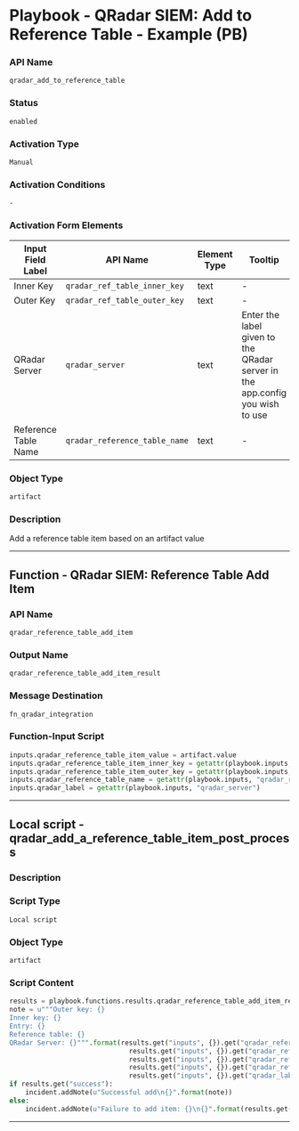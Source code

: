 <!--
    DO NOT MANUALLY EDIT THIS FILE
    THIS FILE IS AUTOMATICALLY GENERATED WITH resilient-sdk codegen
    Generated with resilient-sdk v51.0.1.1.824
-->

# Playbook - QRadar SIEM: Add to Reference Table - Example (PB)

### API Name
`qradar_add_to_reference_table`

### Status
`enabled`

### Activation Type
`Manual`

### Activation Conditions
`-`

### Activation Form Elements
| Input Field Label | API Name | Element Type | Tooltip | Requirement |
| ----------------- | -------- | ------------ | ------- | ----------- |
| Inner Key | `qradar_ref_table_inner_key` | text | - | Optional |
| Outer Key | `qradar_ref_table_outer_key` | text | - | Optional |
| QRadar Server | `qradar_server` | text | Enter the label given to the QRadar server in the app.config you wish to use | Optional |
| Reference Table Name | `qradar_reference_table_name` | text | - | Optional |

### Object Type
`artifact`

### Description
Add a reference table item based on an artifact value


---
## Function - QRadar SIEM: Reference Table Add Item

### API Name
`qradar_reference_table_add_item`

### Output Name
`qradar_reference_table_add_item_result`

### Message Destination
`fn_qradar_integration`

### Function-Input Script
```python
inputs.qradar_reference_table_item_value = artifact.value
inputs.qradar_reference_table_item_inner_key = getattr(playbook.inputs, "qradar_ref_table_inner_key")
inputs.qradar_reference_table_item_outer_key = getattr(playbook.inputs, "qradar_ref_table_outer_key")
inputs.qradar_reference_table_name = getattr(playbook.inputs, "qradar_reference_table_name")
inputs.qradar_label = getattr(playbook.inputs, "qradar_server")
```

---

## Local script - qradar_add_a_reference_table_item_post_process

### Description


### Script Type
`Local script`

### Object Type
`artifact`

### Script Content
```python
results = playbook.functions.results.qradar_reference_table_add_item_result
note = u"""Outer key: {}
Inner key: {}
Entry: {}
Reference table: {}
QRadar Server: {}""".format(results.get("inputs", {}).get("qradar_reference_table_item_outer_key"),
                              results.get("inputs", {}).get("qradar_reference_table_item_inner_key"),
                              results.get("inputs", {}).get("qradar_reference_table_item_value"), 
                              results.get("inputs", {}).get("qradar_reference_table_name"),
                              results.get("inputs", {}).get("qradar_label"))
if results.get("success"):
    incident.addNote(u"Successful add\n{}".format(note))
else:
    incident.addNote(u"Failure to add item: {}\n{}".format(results.get("reason"), note))
```

---

